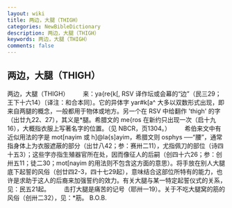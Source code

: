 ```yaml
---
layout: wiki
title: 两边，大腿（THIGH）
categories: NewBibleDictionary
description: 两边，大腿（THIGH）
keywords: 两边，大腿（THIGH）
comments: false
---
```


## 两边，大腿（THIGH）



两边，大腿（THIGH）
　　来：ya{re{k[, RSV 译作坛或会幕的“边”（民三29；王下十六14）〔译注：和合本同〕。它的异体字 yar#k[a^ 大多以双数形式出现，即来自两腿的概念，一般都用于物体或地方。另一个在 RSV 中给翻作 'thigh' 的字（出廿九22、27），其义是*腿。希腊文的 me{ros 在新约只出现一次（启十九16），大概指衣服上写著名字的位置。（见 NBCR，页1304。）
　　希伯来文中有近似用法的字是 mot[nayim 或 h]@la{s]ayim，希腊文则 osphys ──“腰”，通常指身体上为衣服遮蔽的部分（出廿八42；参：赛卅二11），尤指佩刀的部位（诗四十五3）；这些字亦指生殖器官所在处，因而像征人的后嗣（创四十六26；参：创卅五11；徒二30；mot[nayim 的用法则不包含这方面的意思）。将手放在别人大腿底下起誓的风俗（创廿四2-3，四十七29起），意味结合这部位所特有的能力，也许是求助于这人的后裔来加强誓约的效力。有关大腿与某一特定起誓仪式的关系，见：民五21起。
　　击打大腿是痛苦的记号（耶卅一19）。关于不吃大腿窝的筋的风俗（创卅二32），见：*筋。
B.O.B.




